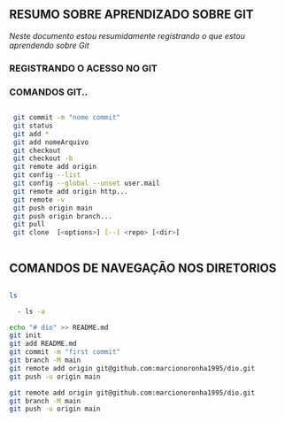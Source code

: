 ## RESUMO SOBRE APRENDIZADO SOBRE GIT
_Neste documento estou resumidamente registrando o que estou aprendendo sobre Git_

### REGISTRANDO O ACESSO NO GIT

### COMANDOS GIT..
##
```bash
 git commit -m "nome commit"
 git status
 git add *
 git add nomeArquivo
 git checkout
 git checkout -b 
 git remote add origin
 git config --list
 git config --global --unset user.mail
 git remote add origin http...
 git remote -v
 git push origin main
 git push origin branch...
 git pull
 git clone  [<options>] [--] <repo> [<dir>]
 
```
 ## COMANDOS DE NAVEGAÇÃO NOS DIRETORIOS
 ##
```bash
ls
```
```bash
  - ls -a
```
```bash
echo "# dio" >> README.md
git init
git add README.md
git commit -m "first commit"
git branch -M main
git remote add origin git@github.com:marcionoronha1995/dio.git
git push -u origin main
```
```bash
git remote add origin git@github.com:marcionoronha1995/dio.git
git branch -M main
git push -u origin main
```

##
##
